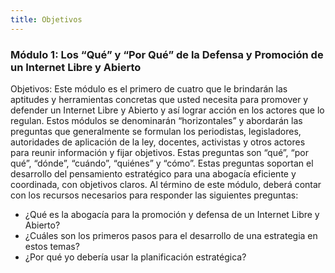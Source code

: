```yaml
---
title: Objetivos
---
```


### Módulo 1: Los “Qué” y “Por Qué” de la Defensa y Promoción de un Internet Libre y Abierto

Objetivos: Este módulo es el primero de cuatro que le brindarán las aptitudes y herramientas concretas que usted necesita para promover y defender un Internet Libre y Abierto y así lograr  acción en los actores que lo regulan. Estos módulos se denominarán “horizontales” y abordarán las preguntas que generalmente se formulan los periodistas, legisladores, autoridades de aplicación de la ley, docentes, activistas y otros actores para reunir información y fijar objetivos. Estas preguntas son “qué”, “por qué”, “dónde”, “cuándo”, “quiénes” y “cómo”. Estas preguntas soportan el desarrollo del pensamiento estratégico para una abogacía eficiente y coordinada, con objetivos claros.  Al término de este módulo, deberá contar con los recursos necesarios para responder las siguientes preguntas:
<ul><li>¿Qué es la abogacía para la promoción y defensa de  un Internet Libre y Abierto?
<li>¿Cuáles son los primeros pasos para el desarrollo de una estrategia en estos temas?
<li>¿Por qué yo debería usar la planificación estratégica?
</ul>
